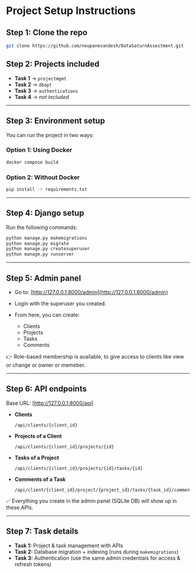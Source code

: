 # Project Setup Instructions

## Step 1: Clone the repo

```bash
git clone https://github.com/neupanesandesh/DataSaturnAssestment.git

```

## Step 2: Projects included

* **Task 1** → `projectmgmt`
* **Task 2** → `dbopt`
* **Task 3** → `authentications`
* **Task 4** → *not included*

---

## Step 3: Environment setup

You can run the project in two ways:

### Option 1: Using Docker

```bash
docker compose build
```

### Option 2: Without Docker

```bash
pip install -r requirements.txt
```

---

## Step 4: Django setup

Run the following commands:

```bash
python manage.py makemigrations
python manage.py migrate
python manage.py createsuperuser
python manage.py runserver
```

---

## Step 5: Admin panel

* Go to: [http://127.0.0.1:8000/admin](http://127.0.0.1:8000/admin)
* Login with the superuser you created.
* From here, you can create:

  * Clients
  * Projects
  * Tasks
  * Comments

👉 Role-based membership is available, to give access to clients like view or change or owner or memeber.

---

## Step 6: API endpoints

Base URL: [http://127.0.0.1:8000/api]

* **Clients**

  ```
  /api/clients/{client_id}
  ```

* **Projects of a Client**

  ```
  /api/clients/{client_id}/projects/{id}
  ```

* **Tasks of a Project**

  ```
  /api/clients/{client_id}/projects/{id}/tasks/{id}
  ```

* **Comments of a Task**

  ```
  /api/client/{client_id}/project/{project_id}/tasks/{task_id}/comments/{id}/
  ```

✅ Everything you create in the admin panel (SQLite DB) will show up in these APIs.

---

## Step 7: Task details

* **Task 1:** Project & task management with APIs
* **Task 2:** Database migration + indexing (runs during `makemigrations`)
* **Task 3:** Authentication (use the same admin credentials for access & refresh tokens)
